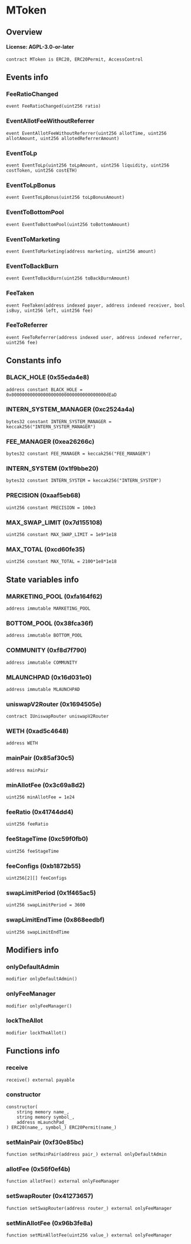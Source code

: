 # MToken

## Overview

#### License: AGPL-3.0-or-later

```solidity
contract MToken is ERC20, ERC20Permit, AccessControl
```


## Events info

### FeeRatioChanged

```solidity
event FeeRatioChanged(uint256 ratio)
```


### EventAllotFeeWithoutReferrer

```solidity
event EventAllotFeeWithoutReferrer(uint256 allotTime, uint256 allotAmount, uint256 allotedReferrerAmount)
```


### EventToLp

```solidity
event EventToLp(uint256 toLpAmount, uint256 liquidity, uint256 costToken, uint256 costETH)
```


### EventToLpBonus

```solidity
event EventToLpBonus(uint256 toLpBonusAmount)
```


### EventToBottomPool

```solidity
event EventToBottomPool(uint256 toBottomAmount)
```


### EventToMarketing

```solidity
event EventToMarketing(address marketing, uint256 amount)
```


### EventToBackBurn

```solidity
event EventToBackBurn(uint256 toBackBurnAmount)
```


### FeeTaken

```solidity
event FeeTaken(address indexed payer, address indexed receiver, bool isBuy, uint256 left, uint256 fee)
```


### FeeToReferrer

```solidity
event FeeToReferrer(address indexed user, address indexed referrer, uint256 fee)
```


## Constants info

### BLACK_HOLE (0x55eda4e8)

```solidity
address constant BLACK_HOLE = 0x000000000000000000000000000000000000dEaD
```


### INTERN_SYSTEM_MANAGER (0xc2524a4a)

```solidity
bytes32 constant INTERN_SYSTEM_MANAGER = keccak256("INTERN_SYSTEM_MANAGER")
```


### FEE_MANAGER (0xea26266c)

```solidity
bytes32 constant FEE_MANAGER = keccak256("FEE_MANAGER")
```


### INTERN_SYSTEM (0x1f9bbe20)

```solidity
bytes32 constant INTERN_SYSTEM = keccak256("INTERN_SYSTEM")
```


### PRECISION (0xaaf5eb68)

```solidity
uint256 constant PRECISION = 100e3
```


### MAX_SWAP_LIMIT (0x7d155108)

```solidity
uint256 constant MAX_SWAP_LIMIT = 1e9*1e18
```


### MAX_TOTAL (0xcd60fe35)

```solidity
uint256 constant MAX_TOTAL = 2100*1e8*1e18
```


## State variables info

### MARKETING_POOL (0xfa164f62)

```solidity
address immutable MARKETING_POOL
```


### BOTTOM_POOL (0x38fca36f)

```solidity
address immutable BOTTOM_POOL
```


### COMMUNITY (0xf8d7f790)

```solidity
address immutable COMMUNITY
```


### MLAUNCHPAD (0x16d031e0)

```solidity
address immutable MLAUNCHPAD
```


### uniswapV2Router (0x1694505e)

```solidity
contract IUniswapRouter uniswapV2Router
```


### WETH (0xad5c4648)

```solidity
address WETH
```


### mainPair (0x85af30c5)

```solidity
address mainPair
```


### minAllotFee (0x3c69a8d2)

```solidity
uint256 minAllotFee = 1e24
```


### feeRatio (0x41744dd4)

```solidity
uint256 feeRatio
```


### feeStageTime (0xc59f0fb0)

```solidity
uint256 feeStageTime
```


### feeConfigs (0xb1872b55)

```solidity
uint256[2][] feeConfigs
```


### swapLimitPeriod (0x1f465ac5)

```solidity
uint256 swapLimitPeriod = 3600
```


### swapLimitEndTime (0x868eedbf)

```solidity
uint256 swapLimitEndTime
```


## Modifiers info

### onlyDefaultAdmin

```solidity
modifier onlyDefaultAdmin()
```


### onlyFeeManager

```solidity
modifier onlyFeeManager()
```


### lockTheAllot

```solidity
modifier lockTheAllot()
```


## Functions info

### receive

```solidity
receive() external payable
```


### constructor

```solidity
constructor(
    string memory name_,
    string memory symbol_,
    address mLaunchPad_
) ERC20(name_, symbol_) ERC20Permit(name_)
```


### setMainPair (0xf30e85bc)

```solidity
function setMainPair(address pair_) external onlyDefaultAdmin
```


### allotFee (0x56f0ef4b)

```solidity
function allotFee() external onlyFeeManager
```


### setSwapRouter (0x41273657)

```solidity
function setSwapRouter(address router_) external onlyFeeManager
```


### setMinAllotFee (0x96b3fe8a)

```solidity
function setMinAllotFee(uint256 value_) external onlyFeeManager
```

